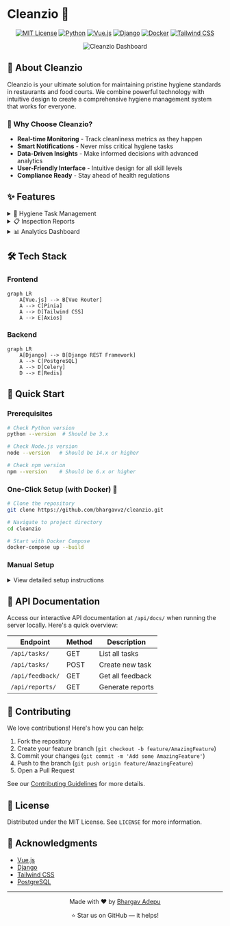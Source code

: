 # Cleanzio 🌿 

<div align="center">

[![MIT License](https://img.shields.io/badge/License-MIT-green.svg)](https://choosealicense.com/licenses/mit/)
[![Python](https://img.shields.io/badge/python-3.x-blue.svg)](https://www.python.org/downloads/)
[![Vue.js](https://img.shields.io/badge/vuejs-%2335495e.svg?style=flat&logo=vuedotjs&logoColor=%234FC08D)](https://vuejs.org/)
[![Django](https://img.shields.io/badge/django-%23092E20.svg?style=flat&logo=django&logoColor=white)](https://www.djangoproject.com/)
[![Docker](https://img.shields.io/badge/docker-%230db7ed.svg?style=flat&logo=docker&logoColor=white)](https://www.docker.com/)
[![Tailwind CSS](https://img.shields.io/badge/tailwindcss-%2338B2AC.svg?style=flat&logo=tailwind-css&logoColor=white)](https://tailwindcss.com/)


![Cleanzio Dashboard](https://i.postimg.cc/66HnzBq3/Food-Safety-Smplified.png)

</div>

## 🌟 About Cleanzio

Cleanzio is your ultimate solution for maintaining pristine hygiene standards in restaurants and food courts. We combine powerful technology with intuitive design to create a comprehensive hygiene management system that works for everyone.

### 🎯 Why Choose Cleanzio?

- **Real-time Monitoring** - Track cleanliness metrics as they happen
- **Smart Notifications** - Never miss critical hygiene tasks
- **Data-Driven Insights** - Make informed decisions with advanced analytics
- **User-Friendly Interface** - Intuitive design for all skill levels
- **Compliance Ready** - Stay ahead of health regulations

## ✨ Features

<details>
<summary>🧹 Hygiene Task Management</summary>
<br>
- Create and assign tasks with deadlines
- Track completion status in real-time
- Set recurring tasks for routine maintenance
- Priority-based task organization
</details>

<details>
<summary>📋 Inspection Reports</summary>
<br>
- Customizable inspection templates
- Photo documentation support
- Digital signature capability
- Automated report generation
</details>

<details>
<summary>📊 Analytics Dashboard</summary>
<br>
- Real-time hygiene metrics
- Customizable KPI tracking
- Trend analysis and forecasting
- Export capabilities for reporting
</details>

## 🛠️ Tech Stack

### Frontend
```mermaid
graph LR
    A[Vue.js] --> B[Vue Router]
    A --> C[Pinia]
    A --> D[Tailwind CSS]
    A --> E[Axios]
```

### Backend
```mermaid
graph LR
    A[Django] --> B[Django REST Framework]
    A --> C[PostgreSQL]
    A --> D[Celery]
    D --> E[Redis]
```

## 🚀 Quick Start

### Prerequisites

```bash
# Check Python version
python --version  # Should be 3.x

# Check Node.js version
node --version   # Should be 14.x or higher

# Check npm version
npm --version    # Should be 6.x or higher
```

### One-Click Setup (with Docker) 🐳

```bash
# Clone the repository
git clone https://github.com/bhargavvz/cleanzio.git

# Navigate to project directory
cd cleanzio

# Start with Docker Compose
docker-compose up --build
```

### Manual Setup

<details>
<summary>View detailed setup instructions</summary>

#### Backend Setup
```bash
# Navigate to backend directory
cd backend

# Create virtual environment
python -m venv venv
source venv/bin/activate  # On Windows: venv\Scripts\activate

# Install dependencies
pip install -r requirements.txt

# Run migrations
python manage.py migrate

# Start server
python manage.py runserver
```

#### Frontend Setup
```bash
# Navigate to frontend directory
cd frontend

# Install dependencies
npm install

# Start development server
npm run serve
```
</details>

## 📝 API Documentation

Access our interactive API documentation at `/api/docs/` when running the server locally. Here's a quick overview:

| Endpoint | Method | Description |
|----------|--------|-------------|
| `/api/tasks/` | GET | List all tasks |
| `/api/tasks/` | POST | Create new task |
| `/api/feedback/` | GET | Get all feedback |
| `/api/reports/` | GET | Generate reports |

## 🤝 Contributing

We love contributions! Here's how you can help:

1. Fork the repository
2. Create your feature branch (`git checkout -b feature/AmazingFeature`)
3. Commit your changes (`git commit -m 'Add some AmazingFeature'`)
4. Push to the branch (`git push origin feature/AmazingFeature`)
5. Open a Pull Request

See our [Contributing Guidelines](CONTRIBUTING.md) for more details.

## 📜 License

Distributed under the MIT License. See `LICENSE` for more information.

## 🙏 Acknowledgments

- [Vue.js](https://vuejs.org/)
- [Django](https://www.djangoproject.com/)
- [Tailwind CSS](https://tailwindcss.com/)
- [PostgreSQL](https://www.postgresql.org/)

---

<div align="center">

Made with ❤️ by [Bhargav Adepu](https://github.com/bhargavvz)

⭐️ Star us on GitHub — it helps!

</div>
